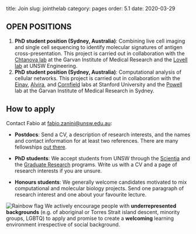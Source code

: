 title: Join
slug: jointhelab
category: pages
order: 5.1
date: 2020-03-29

## OPEN POSITIONS
 1. **PhD student position (Sydney, Australia)**: Combining live cell imaging and single cell sequencing to identify molecular signatures of antigen cross-presentation. This project is carried out in collaboration with the [Chtanova lab](https://www.garvan.org.au/people/tatcht) at the Garvan Institute of Medical Research and the [Lovell lab](https://research.unsw.edu.au/people/scientia-professor-nigel-lovell) at UNSW Engineering.
 2. **PhD student position (Sydney, Australia)**: Computational analysis of cellular networks. This project is carried out in collaboration with the [Einav](http://med.stanford.edu/einavlab.html), [Alvira](http://med.stanford.edu/alviralab.html), and [Cornfield](http://med.stanford.edu/cornfieldlab/Home.html) labs at Stanford University and the [Powell](https://www.garvan.org.au/research/cancer/computational-genomics) lab at the Garvan Institute of Medical Research in Sydney.

## How to apply
Contact Fabio at [fabio.zanini@unsw.edu.au](mailto:fabio.zanini@unsw.edu.au):
<!-- - **Postdocs**: we have one position available (see [announcement](/postdocopening012020.html)) for cell atlas construction. -->

- **Postdocs**: Send a CV, a description of research interests, and the names and contact information for at least two references. There are many fellowships [out there](https://asntech.github.io/postdoc-funding-schemes/).

- **PhD students**: We accept students from UNSW through the [Scientia](https://www.scientia.unsw.edu.au/scientia-phd-scholarships) and the [Graduate Research](https://research.unsw.edu.au/graduate-research-scholarships) programs. Write us with a CV and a page of research interests if you are unsure.

- **Honours students**: We generally welcome candidates motivated to mix computational and molecular biology projects. Send one paragraph of research interest and one about your favourite lecture.

![Rainbow flag]({static}/images/LGBT_Rainbow_Flag_small.png) We actively encourage people with **underrepresented backgrounds** (e.g. of aboriginal or Torres Strait island descent, minority groups, LGBTQ) to apply and promise to create a **welcoming** learning environment irrespective of social background.
